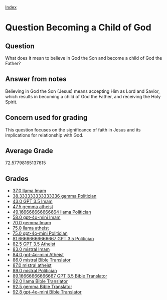 
[Index](../../index.md)
# Question Becoming a Child of God
## Question
What does it mean to believe in God the Son and become a child of God the Father?

## Answer from notes
Believing in God the Son (Jesus) means accepting Him as Lord and Savior, which results in becoming a child of God the Father, and receiving the Holy Spirit.

## Concern used for grading
This question focuses on the significance of faith in Jesus and its implications for relationship with God.

## Average Grade
72.57798165137615

## Grades
 * [37.0 llama Imam](../answers/llama_Imam/Becoming_a_Child_of_God.md)
 * [38.333333333333336 gemma Politician](../answers/gemma_Politician/Becoming_a_Child_of_God.md)
 * [43.0 GPT 3.5 Imam](../answers/GPT_3.5_Imam/Becoming_a_Child_of_God.md)
 * [47.5 gemma atheist](../answers/gemma_atheist/Becoming_a_Child_of_God.md)
 * [49.166666666666664 llama Politician](../answers/llama_Politician/Becoming_a_Child_of_God.md)
 * [58.0 gpt-4o-mini Imam](../answers/gpt-4o-mini_Imam/Becoming_a_Child_of_God.md)
 * [70.0 gemma Imam](../answers/gemma_Imam/Becoming_a_Child_of_God.md)
 * [75.0 llama atheist](../answers/llama_atheist/Becoming_a_Child_of_God.md)
 * [75.0 gpt-4o-mini Politician](../answers/gpt-4o-mini_Politician/Becoming_a_Child_of_God.md)
 * [81.66666666666667 GPT 3.5 Politician](../answers/GPT_3.5_Politician/Becoming_a_Child_of_God.md)
 * [82.5 GPT 3.5 Atheist](../answers/GPT_3.5_Atheist/Becoming_a_Child_of_God.md)
 * [83.0 mistral Imam](../answers/mistral_Imam/Becoming_a_Child_of_God.md)
 * [84.0 gpt-4o-mini Atheist](../answers/gpt-4o-mini_Atheist/Becoming_a_Child_of_God.md)
 * [86.0 mistral Bible Translator](../answers/mistral_Bible_Translator/Becoming_a_Child_of_God.md)
 * [87.0 mistral atheist](../answers/mistral_atheist/Becoming_a_Child_of_God.md)
 * [89.0 mistral Politician](../answers/mistral_Politician/Becoming_a_Child_of_God.md)
 * [89.16666666666667 GPT 3.5 Bible Translator](../answers/GPT_3.5_Bible_Translator/Becoming_a_Child_of_God.md)
 * [92.0 llama Bible Translator](../answers/llama_Bible_Translator/Becoming_a_Child_of_God.md)
 * [92.5 gemma Bible Translator](../answers/gemma_Bible_Translator/Becoming_a_Child_of_God.md)
 * [92.8 gpt-4o-mini Bible Translator](../answers/gpt-4o-mini_Bible_Translator/Becoming_a_Child_of_God.md)
